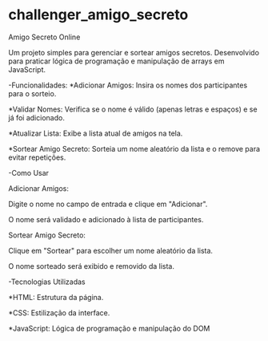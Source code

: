 # challenger_amigo_secreto

Amigo Secreto Online

Um projeto simples para gerenciar e sortear amigos secretos. Desenvolvido para praticar lógica de programação e manipulação de arrays em JavaScript.


-Funcionalidades:
*Adicionar Amigos: Insira os nomes dos participantes para o sorteio.

*Validar Nomes: Verifica se o nome é válido (apenas letras e espaços) e se já foi adicionado.

*Atualizar Lista: Exibe a lista atual de amigos na tela.

*Sortear Amigo Secreto: Sorteia um nome aleatório da lista e o remove para evitar repetições.



-Como Usar

Adicionar Amigos:

Digite o nome no campo de entrada e clique em "Adicionar".

O nome será validado e adicionado à lista de participantes.

Sortear Amigo Secreto:

Clique em "Sortear" para escolher um nome aleatório da lista.

O nome sorteado será exibido e removido da lista.


-Tecnologias Utilizadas

*HTML: Estrutura da página.

*CSS: Estilização da interface.

*JavaScript: Lógica de programação e manipulação do DOM


